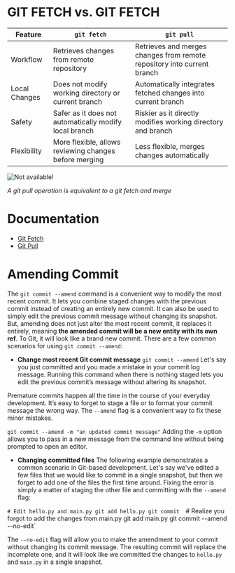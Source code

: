 # GIT FETCH vs. GIT FETCH


| Feature        | `git fetch`                                            | `git pull`                                                              |
|----------------|--------------------------------------------------------|-------------------------------------------------------------------------|
| Workflow       | Retrieves changes from remote repository               | Retrieves and merges changes from remote repository into current branch |
| Local Changes  | Does not modify working directory or current branch    | Automatically integrates fetched changes into current branch            |
| Safety         | Safer as it does not automatically modify local branch | Riskier as it directly modifies working directory and branch            |
| Flexibility    | More flexible, allows reviewing changes before merging | Less flexible, merges changes automatically                             |


![Not available!](https://itknowledgeexchange.techtarget.com/coffee-talk/files/2023/05/git-fetch-vs-merge.gif)

*A git pull operation is equivalent to a git fetch and merge*

# Documentation
* [Git Fetch](https://git-scm.com/docs/git-fetch)
* [Git Pull](https://git-scm.com/docs/git-pull)

# Amending Commit
The `git commit --amend` command is a convenient way to modify the most recent commit. It lets you combine staged changes with the previous commit instead of creating an entirely new commit. It can also be used to simply edit the previous commit message without changing its snapshot. But, amending does not just alter the most recent commit, it replaces it entirely, meaning **the amended commit will be a new entity with its own ref**. To Git, it will look like a brand new commit. There are a few common scenarios for using `git commit --amend`:

* **Change most recent Git commit message**
`git commit --amend`
Let's say you just committed and you made a mistake in your commit log message. Running this command when there is nothing staged lets you edit the previous commit’s message without altering its snapshot.

Premature commits happen all the time in the course of your everyday development. It’s easy to forget to stage a file or to format your commit message the wrong way. The `--amend` flag is a convenient way to fix these minor mistakes.

`git commit --amend -m "an updated commit message"`
Adding the `-m` option allows you to pass in a new message from the command line without being prompted to open an editor.

* **Changing committed files**
The following example demonstrates a common scenario in Git-based development. Let's say we've edited a few files that we would like to commit in a single snapshot, but then we forget to add one of the files the first time around. Fixing the error is simply a matter of staging the other file and committing with the `--amend` flag:

`# Edit hello.py and main.py
git add hello.py
git commit 
`# Realize you forgot to add the changes from main.py 
git add main.py 
git commit --amend --no-edit`

The `--no-edit` flag will allow you to make the amendment to your commit without changing its commit message. The resulting commit will replace the incomplete one, and it will look like we committed the changes to `hello.py` and `main.py` in a single snapshot.

